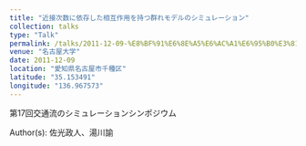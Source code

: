 ```yaml
---
title: "近接次数に依存した相互作用を持つ群れモデルのシミュレーション"
collection: talks
type: "Talk"
permalink: /talks/2011-12-09-%E8%BF%91%E6%8E%A5%E6%AC%A1%E6%95%B0%E3%81%AB%E4%BE%9D%E5%AD%98%E3%81%97%E3%81%9F%E7%9B%B8%E4%BA%92%E4%BD%9C%E7%94%A8%E3%82%92%E6%8C%81%E3%81%A4%E7%BE%A4%E3%82%8C%E3%83%A2%E3%83%87
venue: "名古屋大学"
date: 2011-12-09
location: "愛知県名古屋市千種区"
latitude: "35.153491"
longitude: "136.967573"
---
```


第17回交通流のシミュレーションシンポジウム

Author(s): 佐光政人、湯川諭
